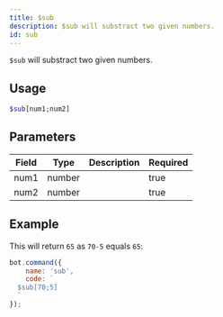 ```yaml
---
title: $sub
description: $sub will substract two given numbers.
id: sub
---
```


`$sub` will substract two given numbers.

## Usage

```php
$sub[num1;num2]
```

## Parameters

| Field | Type   | Description | Required |
|-------|--------|-------------|----------|
| num1  | number |             | true     |
| num2  | number |             | true     |

## Example

This will return `65` as `70-5` equals `65`:

```javascript
bot.command({
    name: 'sub',
    code: `
  $sub[70;5]
  `
});
```